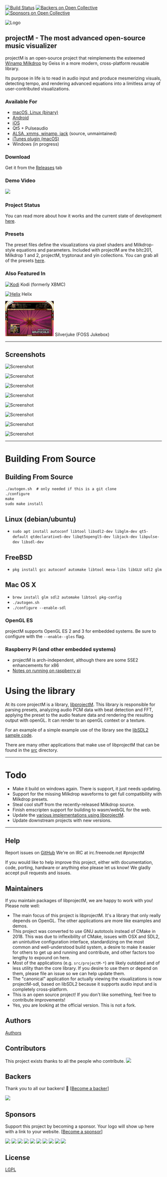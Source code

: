 [![Build Status](https://travis-ci.org/projectM-visualizer/projectm.svg?branch=master)](https://travis-ci.org/projectM-visualizer/projectm)
[![Backers on Open Collective](https://opencollective.com/projectm/backers/badge.svg)](#backers)
 [![Sponsors on Open Collective](https://opencollective.com/projectm/sponsors/badge.svg)](#sponsors)

![Logo](https://github.com/projectM-visualizer/projectm/raw/master/web/logo.png)

## projectM - The most advanced open-source music visualizer
projectM is an open-source project that reimplements the esteemed [Winamp Milkdrop](https://en.wikipedia.org/wiki/MilkDrop) by Geiss in a more modern, cross-platform reusable library.

Its purpose in life is to read in audio input and produce mesmerizing visuals, detecting tempo, and rendering advanced equations into a limitless array of user-contributed visualizations.

### Available For
* [macOS, Linux (binary)](https://github.com/projectM-visualizer/projectm/releases/tag/v0.9.2-beta)
* [Android](https://play.google.com/store/apps/details?id=com.psperl.projectM)
* [iOS](https://itunes.apple.com/us/app/projectm-music-visualizer/id530922227?mt=8&ign-mpt=uo%3D4)
* Qt5 + Pulseaudio
* [ALSA, xmms, winamp, jack](https://sourceforge.net/projects/projectm/files/) (source, unmaintained)
* [iTunes plugin (macOS)](https://github.com/projectM-visualizer/projectm/releases/tag/v0.9.1-beta)
* Windows (in progress)

### Download
Get it from the [Releases](https://github.com/projectM-visualizer/projectm/releases) tab

### Demo Video
[![](http://img.youtube.com/vi/2dSam8zwSFw/0.jpg)](http://www.youtube.com/watch?v=2dSam8zwSFw "Demo")


### Project Status
You can read more about how it works and the current state of development [here](https://lwn.net/Articles/750152/).

### Presets
The preset files define the visualizations via pixel shaders and Milkdrop-style equations and parameters. Included with projectM are the bltc201, Milkdrop 1 and 2, projectM, tryptonaut and yin collections. You can grab all of the presets [here](http://spiegelmc.com/pub/projectm_presets.zip).

### Also Featured In
[![Kodi](https://github.com/projectM-visualizer/projectm/raw/master/web/kodi.png)](https://kodi.tv/)
Kodi (formerly XBMC)

[![Helix](https://github.com/projectM-visualizer/projectm/raw/master/web/helix.jpg)](http://ghostfiregames.com/helixhome.html)
Helix

[![Silverjuke](https://github.com/projectM-visualizer/projectm/raw/master/web/silverjuke.png)](https://www.silverjuke.net)
Silverjuke (FOSS Jukebox)

***

## Screenshots
![Screenshot](https://github.com/projectM-visualizer/projectm/raw/master/src/projectM-iTunes/projectM%20screenshots/Screen%20Shot%202014-08-25%20at%2012.31.20%20AM.png)

![Screenshot](https://github.com/projectM-visualizer/projectm/raw/master/src/projectM-iTunes/projectM%20screenshots/Screen%20Shot%202014-08-25%20at%2012.33.50%20AM.png)

![Screenshot](https://github.com/projectM-visualizer/projectm/raw/master/src/projectM-iTunes/projectM%20screenshots/Screen%20Shot%202014-07-18%20at%202.14.41%20PM.png)

![Screenshot](https://github.com/projectM-visualizer/projectm/raw/master/src/projectM-iTunes/projectM%20screenshots/Screen%20Shot%202014-07-18%20at%202.13.53%20PM.png)

![Screenshot](https://github.com/projectM-visualizer/projectm/raw/master/src/projectM-iTunes/projectM%20screenshots/Screen%20Shot%202014-07-18%20at%202.15.36%20PM.png)

![Screenshot](https://github.com/projectM-visualizer/projectm/raw/master/src/projectM-iTunes/projectM%20screenshots/Screen%20Shot%202014-08-16%20at%204.49.32%20PM.png)

![Screenshot](https://github.com/projectM-visualizer/projectm/raw/master/src/projectM-iTunes/projectM%20screenshots/Screen%20Shot%202014-08-16%20at%204.50.37%20PM.png)

![Screenshot](https://github.com/projectM-visualizer/projectm/raw/master/src/projectM-iTunes/projectM%20screenshots/Screen%20Shot%202014-08-25%20at%2012.31.07%20AM.png)

***

# Building From Source

## Building From Source
```
./autogen.sh  # only needed if this is a git clone
./configure
make
sudo make install
```

## Linux (debian/ubuntu)
* `sudo apt install autoconf libtool libsdl2-dev libglm-dev qt5-default qtdeclarative5-dev libqt5opengl5-dev libjack-dev libpulse-dev libsdl-dev`

## FreeBSD
* `pkg install gcc autoconf automake libtool mesa-libs libGLU sdl2 glm`

## Mac OS X
* `brew install glm sdl2 automake libtool pkg-config`
* `./autogen.sh`
* `./configure --enable-sdl`


### OpenGL ES
projectM supports OpenGL ES 2 and 3 for embedded systems. Be sure to configure with the `--enable--gles` flag.


### Raspberry Pi (and other embedded systems)
* projectM is arch-independent, although there are some SSE2 enhancements for x86
* [Notes on running on raspberry pi](https://github.com/projectM-visualizer/projectm/issues/115)


# Using the library
At its core projectM is a library, [libprojectM](src/libprojectM). This library is responsible for parsing presets, analyzing audio PCM data with beat detection and FFT, applying the preset to the audio feature data and rendering the resulting output with openGL. It can render to an openGL context or a texture.

For an example of a simple example use of the library see the [libSDL2 sample code](src/projectM-sdl/projectM_SDL_main.cpp).

There are many other applications that make use of libprojectM that can be found in the [src](src/) directory.

***

# Todo
* Make it build on windows again. There is support, it just needs updating.
* Support for the missing Milkdrop waveforms to get full compatibility with Milkdrop presets.
* Steal cool stuff from the recently-released Milkdrop source.
* Finish emscripten support for building to wasm/webGL for the web.
* Update the [various implementations using libprojectM](src).
* Update downstream projects with new versions.

***

## Help
Report issues on [GitHub](https://github.com/projectM-visualizer/projectm/issues/new)
We're on IRC at irc.freenode.net #projectM

If you would like to help improve this project, either with documentation, code, porting, hardware or anything else please let us know! We gladly accept pull requests and issues.

## Maintainers
If you maintain packages of libprojectM, we are happy to work with you! Please note well:
* The main focus of this project is libprojectM. It's a library that only really depends on OpenGL. The other applications are more like examples and demos.
* This project was converted to use GNU autotools instead of CMake in 2018. This was due to inflexibility of CMake, issues with OSX and SDL2, an unintuitive configuration interface, standardizing on the most common and well-understood build system, a desire to make it easier for others to get up and running and contribute, and other factors too lengthy to expound on here.
* Most of the applications (e.g. `src/projectM-*`) are likely outdated and of less utility than the core library. If you desire to use them or depend on them, please file an issue so we can help update them.
* The "canonical" application for actually viewing the visualizations is now projectM-sdl, based on libSDL2 because it supports audio input and is completely cross-platform.
* This is an open source project! If you don't like something, feel free to contribute improvements!
* Yes, you are looking at the official version. This is not a fork.

## Authors
[Authors](https://github.com/projectM-visualizer/projectm/raw/master/AUTHORS.txt)

## Contributors

This project exists thanks to all the people who contribute.
<a href="https://github.com/projectM-visualizer/projectm/graphs/contributors"><img src="https://opencollective.com/projectm/contributors.svg?width=890&button=false" /></a>


## Backers

Thank you to all our backers! 🙏 [[Become a backer](https://opencollective.com/projectm#backer)]

<a href="https://opencollective.com/projectm#backers" target="_blank"><img src="https://opencollective.com/projectm/backers.svg?width=890"></a>


## Sponsors

Support this project by becoming a sponsor. Your logo will show up here with a link to your website. [[Become a sponsor](https://opencollective.com/projectm#sponsor)]

<a href="https://opencollective.com/projectm/sponsor/0/website" target="_blank"><img src="https://opencollective.com/projectm/sponsor/0/avatar.svg"></a>
<a href="https://opencollective.com/projectm/sponsor/1/website" target="_blank"><img src="https://opencollective.com/projectm/sponsor/1/avatar.svg"></a>
<a href="https://opencollective.com/projectm/sponsor/2/website" target="_blank"><img src="https://opencollective.com/projectm/sponsor/2/avatar.svg"></a>
<a href="https://opencollective.com/projectm/sponsor/3/website" target="_blank"><img src="https://opencollective.com/projectm/sponsor/3/avatar.svg"></a>
<a href="https://opencollective.com/projectm/sponsor/4/website" target="_blank"><img src="https://opencollective.com/projectm/sponsor/4/avatar.svg"></a>
<a href="https://opencollective.com/projectm/sponsor/5/website" target="_blank"><img src="https://opencollective.com/projectm/sponsor/5/avatar.svg"></a>
<a href="https://opencollective.com/projectm/sponsor/6/website" target="_blank"><img src="https://opencollective.com/projectm/sponsor/6/avatar.svg"></a>
<a href="https://opencollective.com/projectm/sponsor/7/website" target="_blank"><img src="https://opencollective.com/projectm/sponsor/7/avatar.svg"></a>
<a href="https://opencollective.com/projectm/sponsor/8/website" target="_blank"><img src="https://opencollective.com/projectm/sponsor/8/avatar.svg"></a>
<a href="https://opencollective.com/projectm/sponsor/9/website" target="_blank"><img src="https://opencollective.com/projectm/sponsor/9/avatar.svg"></a>



## License
[LGPL](https://github.com/projectM-visualizer/projectm/raw/master/LICENSE.txt)
